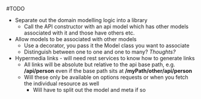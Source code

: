 #TODO
* Separate out the domain modelling logic into a library
    * Call the API constructor with an api model which has other models associated with it and those have others etc.
* Allow models to be associated with other models
    * Use a decorator, you pass it the Model class you want to associate
    * Distinguish between one to one and one to many? *Thoughts?*
* Hypermedia links - will need rest services to know how to generate links
    * All links will be absolute but relative to the api base path, e.g. **/api/person** even if the base path sits at **/myPath/other/api/person**
    * Will these only be available on options requests or when you fetch the individual resource as well
        * Will have to split out the model and meta if so
